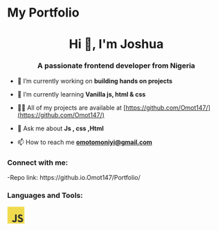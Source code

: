 # My Portfolio

<h1 align="center">Hi 👋, I'm Joshua</h1>
<h3 align="center">A passionate frontend developer from Nigeria</h3>

- 🔭 I’m currently working on **building hands on projects**

- 🌱 I’m currently learning **Vanilla js, html & css**

- 👨‍💻 All of my projects are available at [https://github.com/Omot147/](https://github.com/Omot147/)

- 💬 Ask me about **Js , css ,Html**

- 📫 How to reach me **omotomoniyi@gmail.com**

<h3 align="left">Connect with me:</h3>
<p align="left">
-Repo link: https://github.io.Omot147/Portfolio/
</p>

<h3 align="left">Languages and Tools:</h3>
<p align="left"> <a href="https://developer.mozilla.org/en-US/docs/Web/JavaScript" target="_blank" rel="noreferrer"> <img src="https://raw.githubusercontent.com/devicons/devicon/master/icons/javascript/javascript-original.svg" alt="javascript" width="40" height="40"/> </a> </p>
